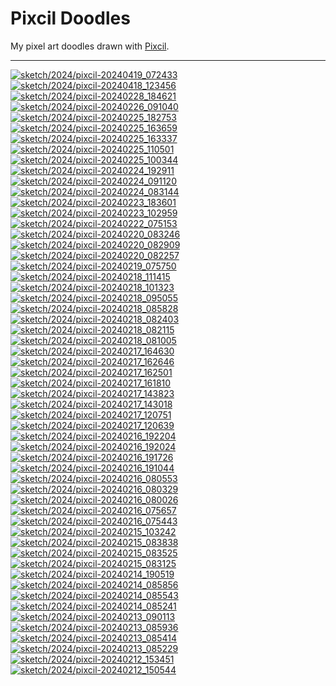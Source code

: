 Pixcil Doodles
==============

My pixel art doodles drawn with [Pixcil](https://github.com/sile/pixcil).

---

[![sketch/2024/pixcil-20240419_072433](https://sile.github.io/doodles/sketch/2024/pixcil-20240419_072433.png)](https://sile.github.io/doodles/sketch/2024/pixcil-20240419_072433.html)
[![sketch/2024/pixcil-20240418_123456](https://sile.github.io/doodles/sketch/2024/pixcil-20240418_123456.png)](https://sile.github.io/doodles/sketch/2024/pixcil-20240418_123456.html)
[![sketch/2024/pixcil-20240228_184621](https://sile.github.io/doodles/sketch/2024/pixcil-20240228_184621.png)](https://sile.github.io/doodles/sketch/2024/pixcil-20240228_184621.html)
[![sketch/2024/pixcil-20240226_091040](https://sile.github.io/doodles/sketch/2024/pixcil-20240226_091040.png)](https://sile.github.io/doodles/sketch/2024/pixcil-20240226_091040.html)
[![sketch/2024/pixcil-20240225_182753](https://sile.github.io/doodles/sketch/2024/pixcil-20240225_182753.png)](https://sile.github.io/doodles/sketch/2024/pixcil-20240225_182753.html)
[![sketch/2024/pixcil-20240225_163659](https://sile.github.io/doodles/sketch/2024/pixcil-20240225_163659.png)](https://sile.github.io/doodles/sketch/2024/pixcil-20240225_163659.html)
[![sketch/2024/pixcil-20240225_163337](https://sile.github.io/doodles/sketch/2024/pixcil-20240225_163337.png)](https://sile.github.io/doodles/sketch/2024/pixcil-20240225_163337.html)
[![sketch/2024/pixcil-20240225_110501](https://sile.github.io/doodles/sketch/2024/pixcil-20240225_110501.png)](https://sile.github.io/doodles/sketch/2024/pixcil-20240225_110501.html)
[![sketch/2024/pixcil-20240225_100344](https://sile.github.io/doodles/sketch/2024/pixcil-20240225_100344.png)](https://sile.github.io/doodles/sketch/2024/pixcil-20240225_100344.html)
[![sketch/2024/pixcil-20240224_192911](https://sile.github.io/doodles/sketch/2024/pixcil-20240224_192911.png)](https://sile.github.io/doodles/sketch/2024/pixcil-20240224_192911.html)
[![sketch/2024/pixcil-20240224_091120](https://sile.github.io/doodles/sketch/2024/pixcil-20240224_091120.png)](https://sile.github.io/doodles/sketch/2024/pixcil-20240224_091120.html)
[![sketch/2024/pixcil-20240224_083144](https://sile.github.io/doodles/sketch/2024/pixcil-20240224_083144.png)](https://sile.github.io/doodles/sketch/2024/pixcil-20240224_083144.html)
[![sketch/2024/pixcil-20240223_183601](https://sile.github.io/doodles/sketch/2024/pixcil-20240223_183601.png)](https://sile.github.io/doodles/sketch/2024/pixcil-20240223_183601.html)
[![sketch/2024/pixcil-20240223_102959](https://sile.github.io/doodles/sketch/2024/pixcil-20240223_102959.png)](https://sile.github.io/doodles/sketch/2024/pixcil-20240223_102959.html)
[![sketch/2024/pixcil-20240222_075153](https://sile.github.io/doodles/sketch/2024/pixcil-20240222_075153.png)](https://sile.github.io/doodles/sketch/2024/pixcil-20240222_075153.html)
[![sketch/2024/pixcil-20240220_083246](https://sile.github.io/doodles/sketch/2024/pixcil-20240220_083246.png)](https://sile.github.io/doodles/sketch/2024/pixcil-20240220_083246.html)
[![sketch/2024/pixcil-20240220_082909](https://sile.github.io/doodles/sketch/2024/pixcil-20240220_082909.png)](https://sile.github.io/doodles/sketch/2024/pixcil-20240220_082909.html)
[![sketch/2024/pixcil-20240220_082257](https://sile.github.io/doodles/sketch/2024/pixcil-20240220_082257.png)](https://sile.github.io/doodles/sketch/2024/pixcil-20240220_082257.html)
[![sketch/2024/pixcil-20240219_075750](https://sile.github.io/doodles/sketch/2024/pixcil-20240219_075750.png)](https://sile.github.io/doodles/sketch/2024/pixcil-20240219_075750.html)
[![sketch/2024/pixcil-20240218_111415](https://sile.github.io/doodles/sketch/2024/pixcil-20240218_111415.png)](https://sile.github.io/doodles/sketch/2024/pixcil-20240218_111415.html)
[![sketch/2024/pixcil-20240218_101323](https://sile.github.io/doodles/sketch/2024/pixcil-20240218_101323.png)](https://sile.github.io/doodles/sketch/2024/pixcil-20240218_101323.html)
[![sketch/2024/pixcil-20240218_095055](https://sile.github.io/doodles/sketch/2024/pixcil-20240218_095055.png)](https://sile.github.io/doodles/sketch/2024/pixcil-20240218_095055.html)
[![sketch/2024/pixcil-20240218_085828](https://sile.github.io/doodles/sketch/2024/pixcil-20240218_085828.png)](https://sile.github.io/doodles/sketch/2024/pixcil-20240218_085828.html)
[![sketch/2024/pixcil-20240218_082403](https://sile.github.io/doodles/sketch/2024/pixcil-20240218_082403.png)](https://sile.github.io/doodles/sketch/2024/pixcil-20240218_082403.html)
[![sketch/2024/pixcil-20240218_082115](https://sile.github.io/doodles/sketch/2024/pixcil-20240218_082115.png)](https://sile.github.io/doodles/sketch/2024/pixcil-20240218_082115.html)
[![sketch/2024/pixcil-20240218_081005](https://sile.github.io/doodles/sketch/2024/pixcil-20240218_081005.png)](https://sile.github.io/doodles/sketch/2024/pixcil-20240218_081005.html)
[![sketch/2024/pixcil-20240217_164630](https://sile.github.io/doodles/sketch/2024/pixcil-20240217_164630.png)](https://sile.github.io/doodles/sketch/2024/pixcil-20240217_164630.html)
[![sketch/2024/pixcil-20240217_162646](https://sile.github.io/doodles/sketch/2024/pixcil-20240217_162646.png)](https://sile.github.io/doodles/sketch/2024/pixcil-20240217_162646.html)
[![sketch/2024/pixcil-20240217_162501](https://sile.github.io/doodles/sketch/2024/pixcil-20240217_162501.png)](https://sile.github.io/doodles/sketch/2024/pixcil-20240217_162501.html)
[![sketch/2024/pixcil-20240217_161810](https://sile.github.io/doodles/sketch/2024/pixcil-20240217_161810.png)](https://sile.github.io/doodles/sketch/2024/pixcil-20240217_161810.html)
[![sketch/2024/pixcil-20240217_143823](https://sile.github.io/doodles/sketch/2024/pixcil-20240217_143823.png)](https://sile.github.io/doodles/sketch/2024/pixcil-20240217_143823.html)
[![sketch/2024/pixcil-20240217_143018](https://sile.github.io/doodles/sketch/2024/pixcil-20240217_143018.png)](https://sile.github.io/doodles/sketch/2024/pixcil-20240217_143018.html)
[![sketch/2024/pixcil-20240217_120751](https://sile.github.io/doodles/sketch/2024/pixcil-20240217_120751.png)](https://sile.github.io/doodles/sketch/2024/pixcil-20240217_120751.html)
[![sketch/2024/pixcil-20240217_120639](https://sile.github.io/doodles/sketch/2024/pixcil-20240217_120639.png)](https://sile.github.io/doodles/sketch/2024/pixcil-20240217_120639.html)
[![sketch/2024/pixcil-20240216_192204](https://sile.github.io/doodles/sketch/2024/pixcil-20240216_192204.png)](https://sile.github.io/doodles/sketch/2024/pixcil-20240216_192204.html)
[![sketch/2024/pixcil-20240216_192024](https://sile.github.io/doodles/sketch/2024/pixcil-20240216_192024.png)](https://sile.github.io/doodles/sketch/2024/pixcil-20240216_192024.html)
[![sketch/2024/pixcil-20240216_191726](https://sile.github.io/doodles/sketch/2024/pixcil-20240216_191726.png)](https://sile.github.io/doodles/sketch/2024/pixcil-20240216_191726.html)
[![sketch/2024/pixcil-20240216_191044](https://sile.github.io/doodles/sketch/2024/pixcil-20240216_191044.png)](https://sile.github.io/doodles/sketch/2024/pixcil-20240216_191044.html)
[![sketch/2024/pixcil-20240216_080553](https://sile.github.io/doodles/sketch/2024/pixcil-20240216_080553.png)](https://sile.github.io/doodles/sketch/2024/pixcil-20240216_080553.html)
[![sketch/2024/pixcil-20240216_080329](https://sile.github.io/doodles/sketch/2024/pixcil-20240216_080329.png)](https://sile.github.io/doodles/sketch/2024/pixcil-20240216_080329.html)
[![sketch/2024/pixcil-20240216_080026](https://sile.github.io/doodles/sketch/2024/pixcil-20240216_080026.png)](https://sile.github.io/doodles/sketch/2024/pixcil-20240216_080026.html)
[![sketch/2024/pixcil-20240216_075657](https://sile.github.io/doodles/sketch/2024/pixcil-20240216_075657.png)](https://sile.github.io/doodles/sketch/2024/pixcil-20240216_075657.html)
[![sketch/2024/pixcil-20240216_075443](https://sile.github.io/doodles/sketch/2024/pixcil-20240216_075443.png)](https://sile.github.io/doodles/sketch/2024/pixcil-20240216_075443.html)
[![sketch/2024/pixcil-20240215_103242](https://sile.github.io/doodles/sketch/2024/pixcil-20240215_103242.png)](https://sile.github.io/doodles/sketch/2024/pixcil-20240215_103242.html)
[![sketch/2024/pixcil-20240215_083838](https://sile.github.io/doodles/sketch/2024/pixcil-20240215_083838.png)](https://sile.github.io/doodles/sketch/2024/pixcil-20240215_083838.html)
[![sketch/2024/pixcil-20240215_083525](https://sile.github.io/doodles/sketch/2024/pixcil-20240215_083525.png)](https://sile.github.io/doodles/sketch/2024/pixcil-20240215_083525.html)
[![sketch/2024/pixcil-20240215_083125](https://sile.github.io/doodles/sketch/2024/pixcil-20240215_083125.png)](https://sile.github.io/doodles/sketch/2024/pixcil-20240215_083125.html)
[![sketch/2024/pixcil-20240214_190519](https://sile.github.io/doodles/sketch/2024/pixcil-20240214_190519.png)](https://sile.github.io/doodles/sketch/2024/pixcil-20240214_190519.html)
[![sketch/2024/pixcil-20240214_085856](https://sile.github.io/doodles/sketch/2024/pixcil-20240214_085856.png)](https://sile.github.io/doodles/sketch/2024/pixcil-20240214_085856.html)
[![sketch/2024/pixcil-20240214_085543](https://sile.github.io/doodles/sketch/2024/pixcil-20240214_085543.png)](https://sile.github.io/doodles/sketch/2024/pixcil-20240214_085543.html)
[![sketch/2024/pixcil-20240214_085241](https://sile.github.io/doodles/sketch/2024/pixcil-20240214_085241.png)](https://sile.github.io/doodles/sketch/2024/pixcil-20240214_085241.html)
[![sketch/2024/pixcil-20240213_090113](https://sile.github.io/doodles/sketch/2024/pixcil-20240213_090113.png)](https://sile.github.io/doodles/sketch/2024/pixcil-20240213_090113.html)
[![sketch/2024/pixcil-20240213_085936](https://sile.github.io/doodles/sketch/2024/pixcil-20240213_085936.png)](https://sile.github.io/doodles/sketch/2024/pixcil-20240213_085936.html)
[![sketch/2024/pixcil-20240213_085414](https://sile.github.io/doodles/sketch/2024/pixcil-20240213_085414.png)](https://sile.github.io/doodles/sketch/2024/pixcil-20240213_085414.html)
[![sketch/2024/pixcil-20240213_085229](https://sile.github.io/doodles/sketch/2024/pixcil-20240213_085229.png)](https://sile.github.io/doodles/sketch/2024/pixcil-20240213_085229.html)
[![sketch/2024/pixcil-20240212_153451](https://sile.github.io/doodles/sketch/2024/pixcil-20240212_153451.png)](https://sile.github.io/doodles/sketch/2024/pixcil-20240212_153451.html)
[![sketch/2024/pixcil-20240212_150544](https://sile.github.io/doodles/sketch/2024/pixcil-20240212_150544.png)](https://sile.github.io/doodles/sketch/2024/pixcil-20240212_150544.html)

